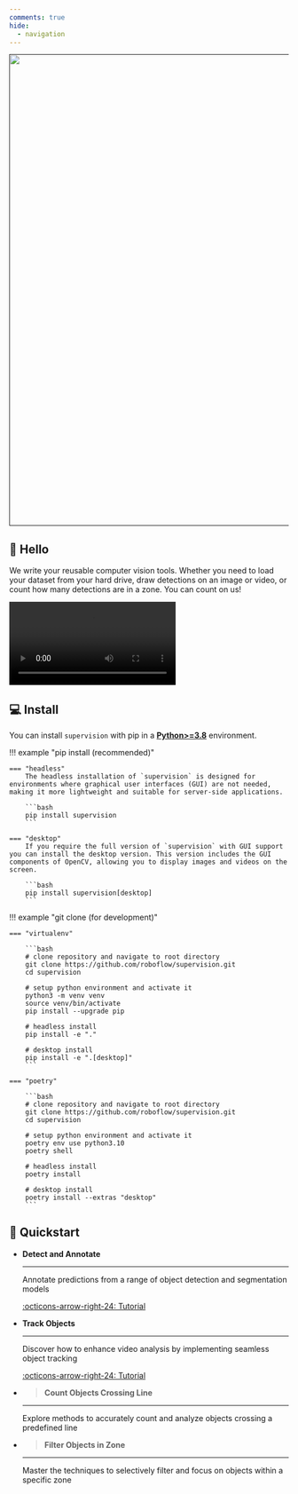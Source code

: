 ```yaml
---
comments: true
hide:
  - navigation
---
```


<div align="center">
  <p>
    <a align="center" href="" target="_blank">
      <img
        width="850"
        src="https://media.roboflow.com/open-source/supervision/rf-supervision-banner.png?updatedAt=1678995927529"
      >
    </a>
  </p>
</div>

## 👋 Hello

We write your reusable computer vision tools. Whether you need to load your dataset from your hard drive, draw detections on an image or video, or count how many detections are in a zone. You can count on us!

<video controls>
    <source
        src="https://media.roboflow.com/traffic_analysis_result.mp4"
        type="video/mp4"
    >
</video>

## 💻 Install

You can install `supervision` with pip in a
[**Python>=3.8**](https://www.python.org/) environment.

!!! example "pip install (recommended)"

    === "headless"
        The headless installation of `supervision` is designed for environments where graphical user interfaces (GUI) are not needed, making it more lightweight and suitable for server-side applications.

        ```bash
        pip install supervision
        ```

    === "desktop"
        If you require the full version of `supervision` with GUI support you can install the desktop version. This version includes the GUI components of OpenCV, allowing you to display images and videos on the screen.

        ```bash
        pip install supervision[desktop]
        ```

!!! example "git clone (for development)"

    === "virtualenv"

        ```bash
        # clone repository and navigate to root directory
        git clone https://github.com/roboflow/supervision.git
        cd supervision

        # setup python environment and activate it
        python3 -m venv venv
        source venv/bin/activate
        pip install --upgrade pip

        # headless install
        pip install -e "."

        # desktop install
        pip install -e ".[desktop]"
        ```

    === "poetry"

        ```bash
        # clone repository and navigate to root directory
        git clone https://github.com/roboflow/supervision.git
        cd supervision

        # setup python environment and activate it
        poetry env use python3.10
        poetry shell

        # headless install
        poetry install

        # desktop install
        poetry install --extras "desktop"
        ```


## 🚀 Quickstart

<div class="grid cards" markdown>

-   __Detect and Annotate__

    ---

    Annotate predictions from a range of object detection and segmentation models

    [:octicons-arrow-right-24: Tutorial](how_to/detect_and_annotate.md)

-   __Track Objects__

    ---

    Discover how to enhance video analysis by implementing seamless object tracking

    [:octicons-arrow-right-24: Tutorial](how_to/track_objects.md)

-   > __Count Objects Crossing Line__

    ---

    Explore methods to accurately count and analyze objects crossing a predefined line

-   > __Filter Objects in Zone__

    ---

    Master the techniques to selectively filter and focus on objects within a specific zone

</div>
